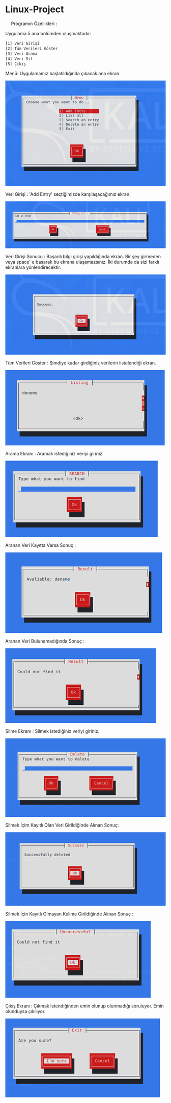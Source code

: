 # Linux-Project

&emsp; Programın Özellikleri :

Uygulama 5 ana bölümden oluşmaktadır:

    [1] Veri Girişi
    [2] Tüm Verileri Göster
    [3] Veri Arama
    [4] Veri Sil
    [5] Çıkış

Menü: Uygulamamız başlatıldığında çıkacak ana ekran

![alt text](https://raw.githubusercontent.com/Edaaltuntas/Linux-Project/main/images/1.PNG)


Veri Girişi : 'Add Entry' seçtiğimizde karşılaşacağımız ekran.

![alt text](https://raw.githubusercontent.com/Edaaltuntas/Linux-Project/main/images/2.PNG)

Veri Girişi Sonucu : Başarılı bilgi girişi yapıldığında ekran. Bir şey girmeden veya space' e basarak bu ekrana ulaşamazsınız. İki durumda da sizi farklı ekranlara yönlendirecektir.

![alt text](https://raw.githubusercontent.com/Edaaltuntas/Linux-Project/main/images/3.PNG)

Tüm Verileri Göster : Şimdiye kadar girdiğiniz verilerin listelendiği ekran. 

![alt text](https://raw.githubusercontent.com/Edaaltuntas/Linux-Project/main/images/4.PNG)

Arama Ekranı : Aramak istediğiniz veriyi giriniz.

![alt text](https://raw.githubusercontent.com/Edaaltuntas/Linux-Project/main/images/5.PNG)

Aranan Veri Kayıtta Varsa Sonuç :

![alt text](https://raw.githubusercontent.com/Edaaltuntas/Linux-Project/main/images/6.PNG)

Aranan Veri Bulunamadığında Sonuç :

![alt text](https://raw.githubusercontent.com/Edaaltuntas/Linux-Project/main/images/7.PNG)

Silme Ekranı : Silmek istediğiniz veriyi giriniz.

![alt text](https://raw.githubusercontent.com/Edaaltuntas/Linux-Project/main/images/8.PNG)

Silmek İçim Kayıtlı Olan Veri Girildiğinde Alınan Sonuç: 

![alt text](https://raw.githubusercontent.com/Edaaltuntas/Linux-Project/main/images/9.PNG)

Silmek İçin Kayıtlı Olmayan Kelime Girildiğinde Alınan Sonuç :

![alt text](https://github.com/Edaaltuntas/Linux-Project/blob/main/images/10.PNG)

Çıkış Ekranı : Çıkmak istendiğinden emin olunup olunmadığı soruluyor. Emin olunduysa çıkılıyor.

![alt text](https://raw.githubusercontent.com/Edaaltuntas/Linux-Project/main/images/11.PNG)
